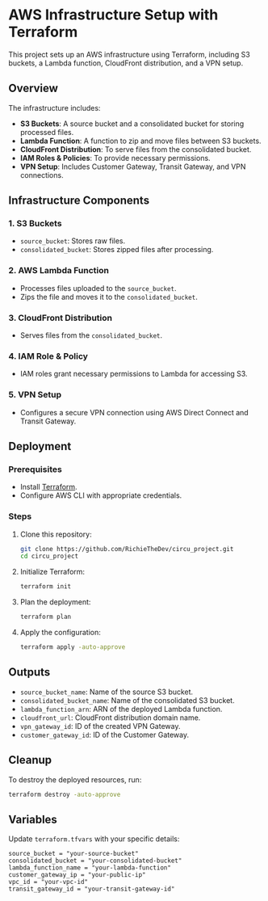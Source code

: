 # AWS Infrastructure Setup with Terraform

This project sets up an AWS infrastructure using Terraform, including S3 buckets, a Lambda function, CloudFront distribution, and a VPN setup.

## Overview

The infrastructure includes:

- **S3 Buckets**: A source bucket and a consolidated bucket for storing processed files.
- **Lambda Function**: A function to zip and move files between S3 buckets.
- **CloudFront Distribution**: To serve files from the consolidated bucket.
- **IAM Roles & Policies**: To provide necessary permissions.
- **VPN Setup**: Includes Customer Gateway, Transit Gateway, and VPN connections.

## Infrastructure Components

### 1. **S3 Buckets**

- `source_bucket`: Stores raw files.
- `consolidated_bucket`: Stores zipped files after processing.

### 2. **AWS Lambda Function**

- Processes files uploaded to the `source_bucket`.
- Zips the file and moves it to the `consolidated_bucket`.

### 3. **CloudFront Distribution**

- Serves files from the `consolidated_bucket`.

### 4. **IAM Role & Policy**

- IAM roles grant necessary permissions to Lambda for accessing S3.

### 5. **VPN Setup**

- Configures a secure VPN connection using AWS Direct Connect and Transit Gateway.

## Deployment

### Prerequisites

- Install [Terraform](https://www.terraform.io/downloads).
- Configure AWS CLI with appropriate credentials.

### Steps

1. Clone this repository:

   ```sh
   git clone https://github.com/RichieTheDev/circu_project.git
   cd circu_project

   ```

2. Initialize Terraform:
   ```sh
   terraform init
   ```
3. Plan the deployment:
   ```sh
   terraform plan
   ```
4. Apply the configuration:
   ```sh
   terraform apply -auto-approve
   ```

## Outputs

- `source_bucket_name`: Name of the source S3 bucket.
- `consolidated_bucket_name`: Name of the consolidated S3 bucket.
- `lambda_function_arn`: ARN of the deployed Lambda function.
- `cloudfront_url`: CloudFront distribution domain name.
- `vpn_gateway_id`: ID of the created VPN Gateway.
- `customer_gateway_id`: ID of the Customer Gateway.

## Cleanup

To destroy the deployed resources, run:

```sh
terraform destroy -auto-approve
```

## Variables

Update `terraform.tfvars` with your specific details:

```hcl
source_bucket = "your-source-bucket"
consolidated_bucket = "your-consolidated-bucket"
lambda_function_name = "your-lambda-function"
customer_gateway_ip = "your-public-ip"
vpc_id = "your-vpc-id"
transit_gateway_id = "your-transit-gateway-id"

```
